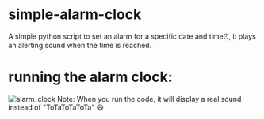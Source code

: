 # simple-alarm-clock
A simple python script to set an alarm for a specific date and time:alarm_clock:, it plays an alerting sound when the time is reached.

# running the alarm clock:
![alarm_clock](https://user-images.githubusercontent.com/84894614/126746125-9dab0529-586f-4cc7-a095-68f4a9745a8e.gif)
Note: When you run the code, it will display a real sound instead of "ToTaToTaToTa" :smile:
